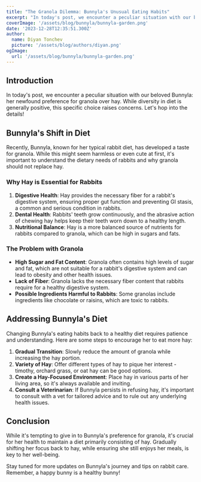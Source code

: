 ```yaml
---
title: "The Granola Dilemma: Bunnyla's Unusual Eating Habits"
excerpt: "In today's post, we encounter a peculiar situation with our beloved Bunnyla: her newfound preference for granola over hay. While diversity in diet is generally positive, this specific choice raises concerns. Let's hop into the details!"
coverImage: '/assets/blog/bunnyla/bunnyla-garden.png'
date: '2023-12-28T12:35:51.300Z'
author:
  name: Diyan Tonchev
  picture: '/assets/blog/authors/diyan.png'
ogImage:
  url: '/assets/blog/bunnyla/bunnyla-garden.png'
---
```


## Introduction
In today's post, we encounter a peculiar situation with our beloved Bunnyla: her newfound preference for granola over hay. While diversity in diet is generally positive, this specific choice raises concerns. Let's hop into the details!

## Bunnyla's Shift in Diet
Recently, Bunnyla, known for her typical rabbit diet, has developed a taste for granola. While this might seem harmless or even cute at first, it's important to understand the dietary needs of rabbits and why granola should not replace hay.

### Why Hay is Essential for Rabbits
1. **Digestive Health**: Hay provides the necessary fiber for a rabbit's digestive system, ensuring proper gut function and preventing GI stasis, a common and serious condition in rabbits.
2. **Dental Health**: Rabbits' teeth grow continuously, and the abrasive action of chewing hay helps keep their teeth worn down to a healthy length.
3. **Nutritional Balance**: Hay is a more balanced source of nutrients for rabbits compared to granola, which can be high in sugars and fats.

### The Problem with Granola
- **High Sugar and Fat Content**: Granola often contains high levels of sugar and fat, which are not suitable for a rabbit's digestive system and can lead to obesity and other health issues.
- **Lack of Fiber**: Granola lacks the necessary fiber content that rabbits require for a healthy digestive system.
- **Possible Ingredients Harmful to Rabbits**: Some granolas include ingredients like chocolate or raisins, which are toxic to rabbits.

## Addressing Bunnyla's Diet
Changing Bunnyla's eating habits back to a healthy diet requires patience and understanding. Here are some steps to encourage her to eat more hay:

1. **Gradual Transition**: Slowly reduce the amount of granola while increasing the hay portion.
2. **Variety of Hay**: Offer different types of hay to pique her interest - timothy, orchard grass, or oat hay can be good options.
3. **Create a Hay-Focused Environment**: Place hay in various parts of her living area, so it's always available and inviting.
4. **Consult a Veterinarian**: If Bunnyla persists in refusing hay, it's important to consult with a vet for tailored advice and to rule out any underlying health issues.

## Conclusion
While it's tempting to give in to Bunnyla's preference for granola, it's crucial for her health to maintain a diet primarily consisting of hay. Gradually shifting her focus back to hay, while ensuring she still enjoys her meals, is key to her well-being.

Stay tuned for more updates on Bunnyla's journey and tips on rabbit care. Remember, a happy bunny is a healthy bunny!